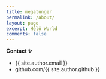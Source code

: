 ```yaml
---
title: megatunger
permalink: /about/
layout: page
excerpt: Hêlô World
comments: false
---
```


[//]: # (Chào các bác, Đây là góc xàm xí về Web / Mobile / UI thứ gì cũng có :D Có gì các bác ủng hộ cháu star trên [Github]&#40;http://github.com/megatunger&#41; nhá)

**Contact ✨**

- {{ site.author.email }}
- github.com/{{ site.author.github }}
